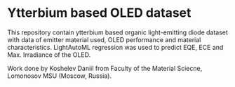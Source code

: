 # Ytterbium based OLED dataset
This repository contain ytterbium based organic light-emitting diode dataset with data of emitter material used, OLED performance and material characteristics. 
LightAutoML regression was used to predict EQE, ECE and Max. Irradiance of the OLED.

Work done by Koshelev Daniil from Faculty of the Material Sciecne, Lomonosov MSU (Moscow, Russia).
